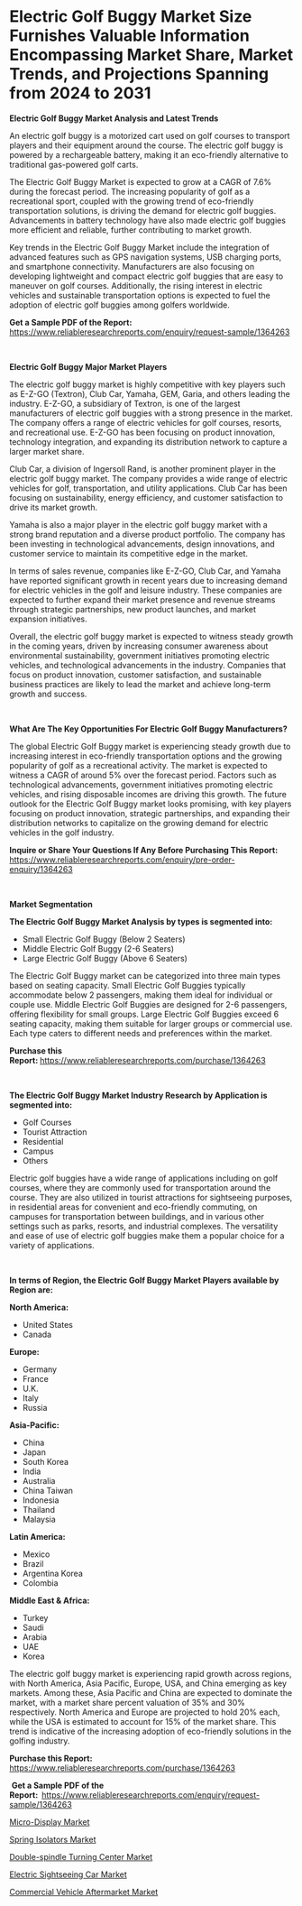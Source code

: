 <p><h1>Electric Golf Buggy Market Size Furnishes Valuable Information Encompassing Market Share, Market Trends, and Projections Spanning from 2024 to 2031</h1></p><p><strong>Electric Golf Buggy Market Analysis and Latest Trends</strong></p>
<p><p>An electric golf buggy is a motorized cart used on golf courses to transport players and their equipment around the course. The electric golf buggy is powered by a rechargeable battery, making it an eco-friendly alternative to traditional gas-powered golf carts.</p><p>The Electric Golf Buggy Market is expected to grow at a CAGR of 7.6% during the forecast period. The increasing popularity of golf as a recreational sport, coupled with the growing trend of eco-friendly transportation solutions, is driving the demand for electric golf buggies. Advancements in battery technology have also made electric golf buggies more efficient and reliable, further contributing to market growth.</p><p>Key trends in the Electric Golf Buggy Market include the integration of advanced features such as GPS navigation systems, USB charging ports, and smartphone connectivity. Manufacturers are also focusing on developing lightweight and compact electric golf buggies that are easy to maneuver on golf courses. Additionally, the rising interest in electric vehicles and sustainable transportation options is expected to fuel the adoption of electric golf buggies among golfers worldwide.</p></p>
<p><strong>Get a Sample PDF of the Report:&nbsp;</strong> <a href="https://www.reliableresearchreports.com/enquiry/request-sample/1364263">https://www.reliableresearchreports.com/enquiry/request-sample/1364263</a></p>
<p>&nbsp;</p>
<p><strong>Electric Golf Buggy Major Market Players</strong></p>
<p><p>The electric golf buggy market is highly competitive with key players such as E-Z-GO (Textron), Club Car, Yamaha, GEM, Garia, and others leading the industry. E-Z-GO, a subsidiary of Textron, is one of the largest manufacturers of electric golf buggies with a strong presence in the market. The company offers a range of electric vehicles for golf courses, resorts, and recreational use. E-Z-GO has been focusing on product innovation, technology integration, and expanding its distribution network to capture a larger market share.</p><p>Club Car, a division of Ingersoll Rand, is another prominent player in the electric golf buggy market. The company provides a wide range of electric vehicles for golf, transportation, and utility applications. Club Car has been focusing on sustainability, energy efficiency, and customer satisfaction to drive its market growth.</p><p>Yamaha is also a major player in the electric golf buggy market with a strong brand reputation and a diverse product portfolio. The company has been investing in technological advancements, design innovations, and customer service to maintain its competitive edge in the market.</p><p>In terms of sales revenue, companies like E-Z-GO, Club Car, and Yamaha have reported significant growth in recent years due to increasing demand for electric vehicles in the golf and leisure industry. These companies are expected to further expand their market presence and revenue streams through strategic partnerships, new product launches, and market expansion initiatives.</p><p>Overall, the electric golf buggy market is expected to witness steady growth in the coming years, driven by increasing consumer awareness about environmental sustainability, government initiatives promoting electric vehicles, and technological advancements in the industry. Companies that focus on product innovation, customer satisfaction, and sustainable business practices are likely to lead the market and achieve long-term growth and success.</p></p>
<p>&nbsp;</p>
<p><strong>What Are The Key Opportunities For Electric Golf Buggy Manufacturers?</strong></p>
<p><p>The global Electric Golf Buggy market is experiencing steady growth due to increasing interest in eco-friendly transportation options and the growing popularity of golf as a recreational activity. The market is expected to witness a CAGR of around 5% over the forecast period. Factors such as technological advancements, government initiatives promoting electric vehicles, and rising disposable incomes are driving this growth. The future outlook for the Electric Golf Buggy market looks promising, with key players focusing on product innovation, strategic partnerships, and expanding their distribution networks to capitalize on the growing demand for electric vehicles in the golf industry.</p></p>
<p><strong>Inquire or Share Your Questions If Any Before Purchasing This Report:</strong> <a href="https://www.reliableresearchreports.com/enquiry/pre-order-enquiry/1364263">https://www.reliableresearchreports.com/enquiry/pre-order-enquiry/1364263</a></p>
<p>&nbsp;</p>
<p><strong>Market Segmentation</strong></p>
<p><strong>The Electric Golf Buggy Market Analysis by types is segmented into:</strong></p>
<p><ul><li>Small Electric Golf Buggy (Below 2 Seaters)</li><li>Middle Electric Golf Buggy (2-6 Seaters)</li><li>Large Electric Golf Buggy (Above 6 Seaters)</li></ul></p>
<p><p>The Electric Golf Buggy market can be categorized into three main types based on seating capacity. Small Electric Golf Buggies typically accommodate below 2 passengers, making them ideal for individual or couple use. Middle Electric Golf Buggies are designed for 2-6 passengers, offering flexibility for small groups. Large Electric Golf Buggies exceed 6 seating capacity, making them suitable for larger groups or commercial use. Each type caters to different needs and preferences within the market.</p></p>
<p><strong>Purchase this Report:&nbsp;</strong><a href="https://www.reliableresearchreports.com/purchase/1364263">https://www.reliableresearchreports.com/purchase/1364263</a></p>
<p>&nbsp;</p>
<p><strong>The Electric Golf Buggy Market Industry Research by Application is segmented into:</strong></p>
<p><ul><li>Golf Courses</li><li>Tourist Attraction</li><li>Residential</li><li>Campus</li><li>Others</li></ul></p>
<p><p>Electric golf buggies have a wide range of applications including on golf courses, where they are commonly used for transportation around the course. They are also utilized in tourist attractions for sightseeing purposes, in residential areas for convenient and eco-friendly commuting, on campuses for transportation between buildings, and in various other settings such as parks, resorts, and industrial complexes. The versatility and ease of use of electric golf buggies make them a popular choice for a variety of applications.</p></p>
<p>&nbsp;</p>
<p><strong>In terms of Region, the Electric Golf Buggy Market Players available by Region are:</strong></p>
<p>
    <p> <strong> North America: </strong>
        <ul>
            <li>United States</li>
            <li>Canada</li>
        </ul>
        </p> 
    <p> <strong> Europe: </strong>
        <ul>
            <li>Germany</li>
            <li>France</li>
            <li>U.K.</li>
            <li>Italy</li>
            <li>Russia</li>
        </ul>
        </p> 
    <p> <strong> Asia-Pacific: </strong>
        <ul>
            <li>China</li>
            <li>Japan</li>
            <li>South Korea</li>
            <li>India</li>
            <li>Australia</li>
            <li>China Taiwan</li>
            <li>Indonesia</li>
            <li>Thailand</li>
            <li>Malaysia</li>
        </ul>
        </p> 
    <p> <strong> Latin America: </strong>
        <ul>
            <li>Mexico</li>
            <li>Brazil</li>
            <li>Argentina Korea</li>
            <li>Colombia</li>
        </ul>
        </p> 
    <p> <strong> Middle East & Africa: </strong>
        <ul>
            <li>Turkey</li>
            <li>Saudi</li>
            <li>Arabia</li>
            <li>UAE</li>
            <li>Korea</li>
        </ul>
    </p>
    </p>
<p><p>The electric golf buggy market is experiencing rapid growth across regions, with North America, Asia Pacific, Europe, USA, and China emerging as key markets. Among these, Asia Pacific and China are expected to dominate the market, with a market share percent valuation of 35% and 30% respectively. North America and Europe are projected to hold 20% each, while the USA is estimated to account for 15% of the market share. This trend is indicative of the increasing adoption of eco-friendly solutions in the golfing industry.</p></p>
<p><strong>Purchase this Report: </strong><a href="https://www.reliableresearchreports.com/purchase/1364263">https://www.reliableresearchreports.com/purchase/1364263</a></p>
<p>&nbsp;<strong>Get a Sample PDF of the Report:&nbsp;&nbsp;</strong><a href="https://www.reliableresearchreports.com/enquiry/request-sample/1364263">https://www.reliableresearchreports.com/enquiry/request-sample/1364263</a></p>
<p><strong></strong></p>
<p><p><a href="https://issuu.com/reportprime-2/docs/micro-display-market-size-2030.pptx">Micro-Display Market</a></p><p><a href="https://github.com/zjyglelu/Market-Research-Report-List-1/blob/main/spring-isolators-market.md">Spring Isolators Market</a></p><p><a href="https://issuu.com/reportprime-2/docs/double-spindle-turning-center-market-size-2030.ppt">Double-spindle Turning Center Market</a></p><p><a href="https://github.com/mbisetmhermsr/Market-Research-Report-List-1/blob/main/electric-sightseeing-car-market.md">Electric Sightseeing Car Market</a></p><p><a href="https://gratis-rainforest-2ca.notion.site/Commercial-Vehicle-Aftermarket-Market-Research-Report-Provides-Critical-Insights-that-can-help-Shape-72e5984355b44d2c9abcecc749384808">Commercial Vehicle Aftermarket Market</a></p></p>